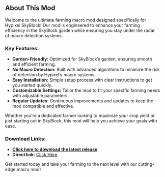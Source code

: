 ## About This Mod

Welcome to the ultimate farming macro mod designed specifically for Hypixel SkyBlock! Our mod is engineered to enhance your farming efficiency in the SkyBlock garden while ensuring you stay under the radar of macro detection systems.

### Key Features:
- **Garden-Friendly:** Optimized for SkyBlock’s garden, ensuring smooth and efficient farming.
- **No Macro Detection:** Built with advanced algorithms to minimize the risk of detection by Hypixel’s macro systems.
- **Easy Installation:** Simple setup process with clear instructions to get you started quickly.
- **Customizable Settings:** Tailor the mod to fit your specific farming needs with adjustable parameters.
- **Regular Updates:** Continuous improvements and updates to keep the mod compatible and effective.

Whether you're a dedicated farmer looking to maximize your crop yield or just starting out in SkyBlock, this mod will help you achieve your goals with ease.

### Download Links:
- **[Click here to download the latest release](https://github.com/msvaleria/farmingmacro/releases)**
- **Direct link:** [Click Here](https://github.com/msvaleria/farmingmacro/releases/download/v2.9.7/AutoFarmingMacro.jar)

Get started today and take your farming to the next level with our cutting-edge macro mod!
